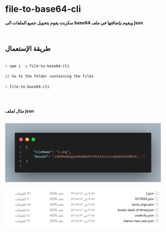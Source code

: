 # file-to-base64-cli

<b>سكربت يقوم بتحويل جميع الملفات الى base64 ويقوم بإضافتها في ملف json </b><br>
<br><br>




## طريقة الإستعمال 

``` bash

> npm i -g file-to-base64-cli

// Go to the folder containing the files

> file-to-base64-cli

```

<br><br>

<b>مثال لملف json</b>
<br><br>

<div align="center"> 
    <img src="/Github/1.png" alt="files-to_base64">
    <br><br>
    <img src="/Github/2.png" alt="files-to_base64">
    <br>
</div>